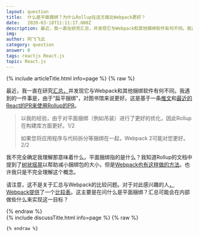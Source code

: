 ```yaml
---
layout: question
title:  什么是平面捆绑？为什么Rollup在这方面比Webpack更好？
date:   2020-03-18T11:11:17.000Z
description: 最近，我一直在研究汇总，并发现它与Webpack和其他捆绑软件有何不同。我遇到的一件事是，由于“扁平捆绑”，对图书馆来说更好。这是基于一条推文和最近的Re...
img: 
author: 阿飞飞云
category: question
answer: 0
tags: reactjs React.js
topic: React.js
---
```

<div class="article-root">
  <div class="article">
    {% include articleTitle.html info=page %}
    {% raw %}
    <div class="article-content"><p><font style="vertical-align: inherit;"><font style="vertical-align: inherit;">最近，我一直在研究</font></font><a href="https://github.com/rollup/rollup" rel="noreferrer"><font style="vertical-align: inherit;"><font style="vertical-align: inherit;">汇总，</font></font></a><font style="vertical-align: inherit;"><font style="vertical-align: inherit;">并发现它与Webpack和其他捆绑软件有何不同。</font><font style="vertical-align: inherit;">我遇到的一件事是，由于“扁平捆绑”，对图书馆来说更好。</font><font style="vertical-align: inherit;">这是基于一条</font></font><a href="https://twitter.com/trueadm/status/849367888683307008" rel="noreferrer"><font style="vertical-align: inherit;"><font style="vertical-align: inherit;">推文</font></font></a><font style="vertical-align: inherit;"><font style="vertical-align: inherit;">和</font></font><a href="https://github.com/facebook/react/pull/9327" rel="noreferrer"><font style="vertical-align: inherit;"><font style="vertical-align: inherit;">最近的React的PR来使用Rollup的PR</font></font></a><font style="vertical-align: inherit;"><font style="vertical-align: inherit;">。</font></font></p>

<blockquote>
  <p><font style="vertical-align: inherit;"><font style="vertical-align: inherit;">以我的经验，由于对平面捆绑（例如吊装）进行了更好的优化，因此Rollup在构建库方面更好。</font><font style="vertical-align: inherit;">1/2</font></font></p>
  
  <p><font style="vertical-align: inherit;"><font style="vertical-align: inherit;">如果您将应用程序与代码拆分等捆绑在一起，Webpack 2可能对您更好。</font><font style="vertical-align: inherit;">2/2</font></font></p>
</blockquote>

<p><font style="vertical-align: inherit;"><font style="vertical-align: inherit;">我不完全确定我理解那意味着什么。</font><font style="vertical-align: inherit;">平面捆绑指的是什么？</font><font style="vertical-align: inherit;">我知道Rollup的文档中提到了</font></font><a href="https://github.com/rollup/rollup#tree-shaking" rel="noreferrer"><font style="vertical-align: inherit;"><font style="vertical-align: inherit;">树状摇晃</font></font></a><font style="vertical-align: inherit;"><font style="vertical-align: inherit;">以帮助减小捆绑包的大小，但是</font></font><a href="https://webpack.js.org/guides/tree-shaking/" rel="noreferrer"><font style="vertical-align: inherit;"><font style="vertical-align: inherit;">Webpack也有这样做的方法</font></font></a><font style="vertical-align: inherit;"><font style="vertical-align: inherit;">。</font><font style="vertical-align: inherit;">也许我只是不完全理解这个概念。</font></font></p>

<p><font style="vertical-align: inherit;"><font style="vertical-align: inherit;">请注意，这不是关于汇总与Webpack的比较问题。</font><font style="vertical-align: inherit;">对于对此感兴趣的人</font></font><a href="https://webpack.github.io/docs/comparison.html" rel="noreferrer"><font style="vertical-align: inherit;"><font style="vertical-align: inherit;">，Webpack提供</font></font></a><font style="vertical-align: inherit;"><font style="vertical-align: inherit;">了一个</font><a href="https://webpack.github.io/docs/comparison.html" rel="noreferrer"><font style="vertical-align: inherit;">比较表</font></a><font style="vertical-align: inherit;">。</font><font style="vertical-align: inherit;">这主要是在问什么是平面捆绑？</font><font style="vertical-align: inherit;">汇总可能会在内部做些什么来实现这一目标？</font></font></p></div>
    {% endraw %}
  </div>

  <div class="discuss-wrapper">
    {% include discussTitle.html info=page %}
    {% raw %}
    
    {% endraw %}
  </div>
<div>
